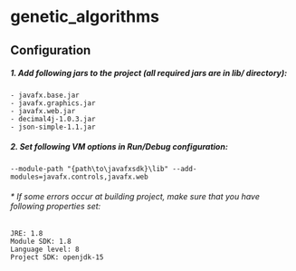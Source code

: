 # genetic_algorithms

## Configuration

##### 1. Add following jars to the project (all required jars are in lib/ directory):
```
- javafx.base.jar
- javafx.graphics.jar
- javafx.web.jar
- decimal4j-1.0.3.jar
- json-simple-1.1.jar
```

##### 2. Set following VM options in Run/Debug configuration:
```--module-path "{path\to\javafxsdk}\lib" --add-modules=javafx.controls,javafx.web```

###### * If some errors occur at building project, make sure that you have following properties set:
```
JRE: 1.8
Module SDK: 1.8
Language level: 8
Project SDK: openjdk-15
```
